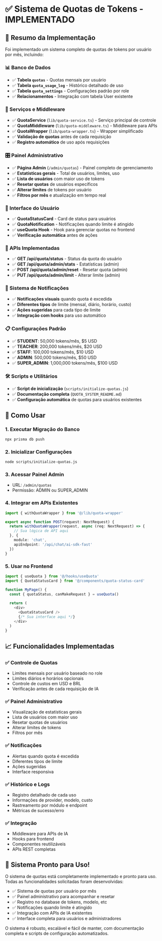 # ✅ Sistema de Quotas de Tokens - IMPLEMENTADO

## 🎯 Resumo da Implementação

Foi implementado um sistema completo de quotas de tokens por usuário por mês, incluindo:

### 📊 Banco de Dados
- ✅ **Tabela `quotas`** - Quotas mensais por usuário
- ✅ **Tabela `quota_usage_log`** - Histórico detalhado de uso
- ✅ **Tabela `quota_settings`** - Configurações padrão por role
- ✅ **Relacionamentos** - Integração com tabela User existente

### 🔧 Serviços e Middleware
- ✅ **QuotaService** (`lib/quota-service.ts`) - Serviço principal de controle
- ✅ **QuotaMiddleware** (`lib/quota-middleware.ts`) - Middleware para APIs
- ✅ **QuotaWrapper** (`lib/quota-wrapper.ts`) - Wrapper simplificado
- ✅ **Validação de quotas** antes de cada requisição
- ✅ **Registro automático** de uso após requisições

### 🎛️ Painel Administrativo
- ✅ **Página Admin** (`/admin/quotas`) - Painel completo de gerenciamento
- ✅ **Estatísticas gerais** - Total de usuários, limites, uso
- ✅ **Lista de usuários** com maior uso de tokens
- ✅ **Resetar quotas** de usuários específicos
- ✅ **Alterar limites** de tokens por usuário
- ✅ **Filtros por mês** e atualização em tempo real

### 📱 Interface do Usuário
- ✅ **QuotaStatusCard** - Card de status para usuários
- ✅ **QuotaNotification** - Notificações quando limite é atingido
- ✅ **useQuota Hook** - Hook para gerenciar quotas no frontend
- ✅ **Verificação automática** antes de ações

### 🔌 APIs Implementadas
- ✅ **GET /api/quota/status** - Status da quota do usuário
- ✅ **GET /api/quota/admin/stats** - Estatísticas (admin)
- ✅ **POST /api/quota/admin/reset** - Resetar quota (admin)
- ✅ **PUT /api/quota/admin/limit** - Alterar limite (admin)

### 🔔 Sistema de Notificações
- ✅ **Notificações visuais** quando quota é excedida
- ✅ **Diferentes tipos** de limite (mensal, diário, horário, custo)
- ✅ **Ações sugeridas** para cada tipo de limite
- ✅ **Integração com hooks** para uso automático

### 📋 Configurações Padrão
- ✅ **STUDENT**: 50,000 tokens/mês, $5 USD
- ✅ **TEACHER**: 200,000 tokens/mês, $20 USD  
- ✅ **STAFF**: 100,000 tokens/mês, $10 USD
- ✅ **ADMIN**: 500,000 tokens/mês, $50 USD
- ✅ **SUPER_ADMIN**: 1,000,000 tokens/mês, $100 USD

### 🛠️ Scripts e Utilitários
- ✅ **Script de inicialização** (`scripts/initialize-quotas.js`)
- ✅ **Documentação completa** (`QUOTA_SYSTEM_README.md`)
- ✅ **Configuração automática** de quotas para usuários existentes

## 🚀 Como Usar

### 1. Executar Migração do Banco
```bash
npx prisma db push
```

### 2. Inicializar Configurações
```bash
node scripts/initialize-quotas.js
```

### 3. Acessar Painel Admin
- URL: `/admin/quotas`
- Permissão: ADMIN ou SUPER_ADMIN

### 4. Integrar em APIs Existentes
```typescript
import { withQuotaWrapper } from '@/lib/quota-wrapper'

export async function POST(request: NextRequest) {
  return withQuotaWrapper(request, async (req: NextRequest) => {
    // Sua lógica de API aqui
  }, {
    module: 'chat',
    apiEndpoint: '/api/chat/ai-sdk-fast'
  })
}
```

### 5. Usar no Frontend
```typescript
import { useQuota } from '@/hooks/useQuota'
import { QuotaStatusCard } from '@/components/quota-status-card'

function MyPage() {
  const { quotaStatus, canMakeRequest } = useQuota()
  
  return (
    <div>
      <QuotaStatusCard />
      {/* Sua interface aqui */}
    </div>
  )
}
```

## 📈 Funcionalidades Implementadas

### ✅ Controle de Quotas
- Limites mensais por usuário baseado no role
- Limites diários e horários opcionais
- Controle de custos em USD e BRL
- Verificação antes de cada requisição de IA

### ✅ Painel Administrativo
- Visualização de estatísticas gerais
- Lista de usuários com maior uso
- Resetar quotas de usuários
- Alterar limites de tokens
- Filtros por mês

### ✅ Notificações
- Alertas quando quota é excedida
- Diferentes tipos de limite
- Ações sugeridas
- Interface responsiva

### ✅ Histórico e Logs
- Registro detalhado de cada uso
- Informações de provider, modelo, custo
- Rastreamento por módulo e endpoint
- Métricas de sucesso/erro

### ✅ Integração
- Middleware para APIs de IA
- Hooks para frontend
- Componentes reutilizáveis
- APIs REST completas

## 🎉 Sistema Pronto para Uso!

O sistema de quotas está completamente implementado e pronto para uso. Todas as funcionalidades solicitadas foram desenvolvidas:

- ✅ Sistema de quotas por usuário por mês
- ✅ Painel administrativo para acompanhar e resetar
- ✅ Registro no database de tokens, modelo, etc
- ✅ Notificações quando limite é atingido
- ✅ Integração com APIs de IA existentes
- ✅ Interface completa para usuários e administradores

O sistema é robusto, escalável e fácil de manter, com documentação completa e scripts de configuração automatizados.
